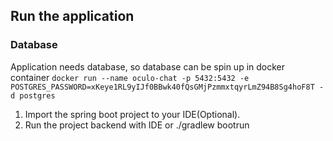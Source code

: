 ## Run the application
### Database
Application needs database, so database can be spin up in  docker container
`docker run --name oculo-chat -p 5432:5432 -e POSTGRES_PASSWORD=xKeye1RL9yIJf0BBwk40fQsGMjPzmmxtqyrLmZ94B8Sg4hoF8T -d postgres`

1. Import the spring boot project to your IDE(Optional).
2. Run the project backend with IDE or ./gradlew bootrun


